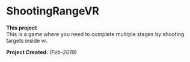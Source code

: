 # ShootingRangeVR

**This project** <br>
This is a game where you need to complete multiple stages by shooting targets inside vr.

**Project Created:** *(Feb-2019)* <br>
